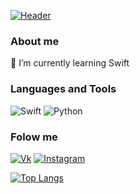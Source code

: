 [![Header ](https://raw.githubusercontent.com/Userror101/Userror101/main/Assets/NewHeader.jpg)](https://github.com/Userror101)

### About me
🔭 I’m currently learning Swift

### Languages and Tools
![Swift](https://img.shields.io/badge/-Swift-2c2d2c?style=for-the-badge&logo=Swift)
![Python](https://img.shields.io/badge/-Python-2c2d2c?style=for-the-badge&logo=Python)

### Folow me
[![Vk](https://img.shields.io/badge/-Vk-2c2d2c?style=for-the-badge&logo=Vk)](https://vk.com/userror)
[![Instagram](https://img.shields.io/badge/-Instagram-2c2d2c?style=for-the-badge&logo=Instagram)](https://www.instagram.com/_userror_/)

[![Top Langs](https://github-readme-stats.vercel.app/api/top-langs/?username=Userror101&layout=dark)](https://github.com/Userror101/github-readme-stats)
